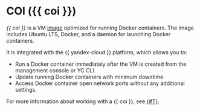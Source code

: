 # COI ({{ coi }})

_{{ coi }}_ is a VM [image](../../compute/concepts/image.md) optimized for running Docker containers. The image includes Ubuntu LTS, Docker, and a daemon for launching Docker containers.

It is integrated with the {{ yandex-cloud }} platform, which allows you to:
* Run a Docker container immediately after the VM is created from the management console or YC CLI.
* Update running Docker containers with minimum downtime.
* Access Docker container open network ports without any additional settings.

For more information about working with a {{ coi }}, see [{#T}](../tutorials/vm-create.md).